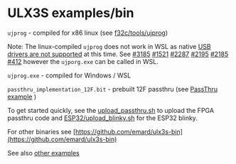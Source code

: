 # ULX3S examples/bin

`ujprog` - compiled for x86 linux (see [f32c/tools/ujprog](https://github.com/f32c/tools/tree/master/ujprog))

Note: The linux-compiled `ujprog` does not work in WSL as native [USB drivers are not supported](https://github.com/Microsoft/WSL/issues/2185#issuecomment-306083436) at this time. See [#3185](https://github.com/Microsoft/WSL/issues/3185) [#1521](https://github.com/Microsoft/WSL/issues/1521) [#2287](https://github.com/Microsoft/WSL/issues/2287) [#2195](https://github.com/Microsoft/WSL/issues/2195) [#2185](https://github.com/Microsoft/WSL/issues/2185) [#412](https://github.com/Microsoft/WSL/issues/412) however the `ujporg.exe` can be called in WSL.

`ujprog.exe` - compiled for Windows / WSL

`passthru_implementation_12F.bit` - prebuilt 12F passthru (see [PassThru example](../passthru/README.md) )

To get started quickly, see the [upload_passthru.sh](./upload_passthru.sh) to upload the FPGA passthru code and [ESP32/upload_blinky.sh](./ESP32/upload_blinky.sh) for the ESP32 blinky.

For other binaries see [https://github.com/emard/ulx3s-bin](https://github.com/emard/ulx3s-bin)

See also [other examples](../README.md)
